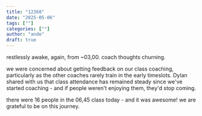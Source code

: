 ```yaml
---
title: "12368"
date: "2025-05-06"
tags: [""]
categories: [""]
author: "ande"
draft: true
---
```


restlessly awake, again, from ~03,00.
coach thoughts churning.

we were concerned about getting feedback on our class coaching, particularly as the other coaches rarely train in the early timeslots.
Dylan shared with us that class attendance has remained steady since we've started coaching - and if people weren't enjoying them, they'd stop coming.

there were 16 people in the 06,45 class today - and it was awesome!
we are grateful to be on this journey.

